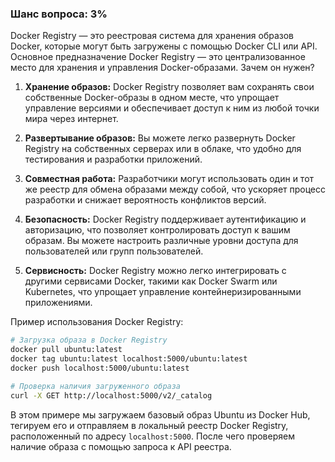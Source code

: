 ### Шанс вопроса: 3%

Docker Registry — это реестровая система для хранения образов Docker, которые могут быть загружены с помощью Docker CLI или API. Основное предназначение Docker Registry — это централизованное место для хранения и управления Docker-образами. Зачем он нужен?

1. **Хранение образов:** Docker Registry позволяет вам сохранять свои собственные Docker-образы в одном месте, что упрощает управление версиями и обеспечивает доступ к ним из любой точки мира через интернет.

2. **Развертывание образов:** Вы можете легко развернуть Docker Registry на собственных серверах или в облаке, что удобно для тестирования и разработки приложений.

3. **Совместная работа:** Разработчики могут использовать один и тот же реестр для обмена образами между собой, что ускоряет процесс разработки и снижает вероятность конфликтов версий.

4. **Безопасность:** Docker Registry поддерживает аутентификацию и авторизацию, что позволяет контролировать доступ к вашим образам. Вы можете настроить различные уровни доступа для пользователей или групп пользователей.

5. **Сервисность:** Docker Registry можно легко интегрировать с другими сервисами Docker, такими как Docker Swarm или Kubernetes, что упрощает управление контейнеризированными приложениями.

Пример использования Docker Registry:

```bash
# Загрузка образа в Docker Registry
docker pull ubuntu:latest
docker tag ubuntu:latest localhost:5000/ubuntu:latest
docker push localhost:5000/ubuntu:latest

# Проверка наличия загруженного образа
curl -X GET http://localhost:5000/v2/_catalog
```

В этом примере мы загружаем базовый образ Ubuntu из Docker Hub, тегируем его и отправляем в локальный реестр Docker Registry, расположенный по адресу `localhost:5000`. После чего проверяем наличие образа с помощью запроса к API реестра.